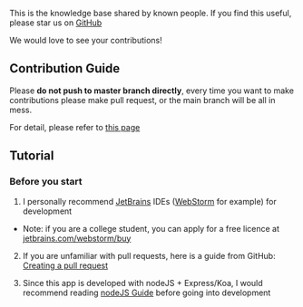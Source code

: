This is the knowledge base shared by known people. If you find this useful, please star us on [GitHub](https://github.com/advpetc/Knowledge-Repo)

We would love to see your contributions!

## Contribution Guide
Please **do not push to master branch directly**, every time you want to make contributions please make pull request, or the main branch will be all in mess.

For detail, please refer to [this page](CONTRIBUTE.md)

## Tutorial
### Before you start
1. I personally recommend [JetBrains](https://www.jetbrains.com/) IDEs ([WebStorm](https://www.jetbrains.com/webstorm/?fromMenu) for example) for development  
- Note: if you are a college student, you can apply for a free licence at [jetbrains.com/webstorm/buy](https://www.jetbrains.com/webstorm/buy/#edition=discounts)  

2. If you are unfamiliar with pull requests, here is a guide from GitHub: [Creating a pull request](https://help.github.com/articles/creating-a-pull-request/)  

3. Since this app is developed with nodeJS + Express/Koa, I would recommend reading [nodeJS Guide](web-backend/Node.js/README.md) before going into development